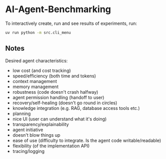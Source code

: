 # AI-Agent-Benchmarking

To interactively create, run and see results of experiments, run:

```bash
uv run python -m src.cli_menu
```

## Notes

Desired agent characteristics:

- low cost (and cost tracking)
- speed/efficiency (both time and tokens)
- context management
- memory management
- robustness (code doesn't crash halfway)
- agent permission handling (handoff to user)
- recovery/self-healing (doesn't go round in circles)
- knowledge integration (e.g. RAG, database access tools etc.)
- planning
- nice UI (user can understand what it's doing)
- transparency/explainability
- agent initiative
- doesn't blow things up
- ease of use (difficulty to integrate. Is the agent code writable/readable)
- flexibility (of the implementation API)
- tracing/logging
